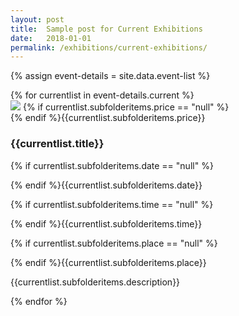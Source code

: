 ```yaml
---
layout: post
title:  Sample post for Current Exhibitions
date:   2018-01-01
permalink: /exhibitions/current-exhibitions/
---
```

{% assign event-details = site.data.event-list %}
<div class="event-area">
  {% for currentlist in event-details.current %}
  <div class="event-list-wrap">
    <div class="event-image-wrap">
      <img class="event-poster" src="/MarkdownTest/images/event-images/{{currentlist.subfolderitems.img-name}}">
      {% if currentlist.subfolderitems.price == "null" %}<div class="event-price {{currentlist.subfolderitems.price}}">{% endif %}{{currentlist.subfolderitems.price}}</div>
    </div>
    <h3>{{currentlist.title}}</h3>
    <div class="time-and-place-info-wrap">
      {% if currentlist.subfolderitems.date == "null" %}<p class="date-info {{"currentlist.subfolderitems.date"}}">{% endif %}{{currentlist.subfolderitems.date}}</p>
      {% if currentlist.subfolderitems.time == "null" %}<p class="time-info {{"currentlist.subfolderitems.time"}}">{% endif %}{{currentlist.subfolderitems.time}}</p>
      {% if currentlist.subfolderitems.place == "null" %}<p class="place-info {{"currentlist.subfolderitems.place"}}">{% endif %}{{currentlist.subfolderitems.place}}</p>
    </div>
    <div class="event-list-partition"></div>
    <p>{{currentlist.subfolderitems.description}}</p>
  </div>
  {% endfor %}
</div>
